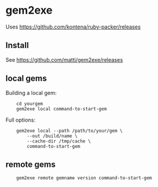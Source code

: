 # gem2exe

Uses https://github.com/kontena/ruby-packer/releases

## Install

See https://github.com/matti/gem2exe/releases

## local gems

Building a local gem:

        cd yourgem
        gem2exe local command-to-start-gem

Full options:

        gem2exe local --path /path/to/your/gem \
            --out /build/name \
            --cache-dir /tmp/cache \
            command-to-start-gem

## remote gems

        gem2exe remote gemname version command-to-start-gem
